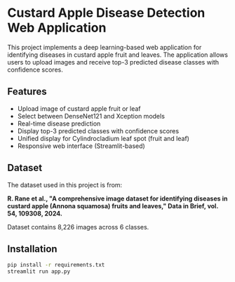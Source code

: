 # Custard Apple Disease Detection Web Application

This project implements a deep learning-based web application for identifying diseases in custard apple fruit and leaves. The application allows users to upload images and receive top-3 predicted disease classes with confidence scores.

## Features

- Upload image of custard apple fruit or leaf
- Select between DenseNet121 and Xception models
- Real-time disease prediction
- Display top-3 predicted classes with confidence scores
- Unified display for Cylindrocladium leaf spot (fruit and leaf)
- Responsive web interface (Streamlit-based)

## Dataset

The dataset used in this project is from:

**R. Rane et al., "A comprehensive image dataset for identifying diseases in custard apple (Annona squamosa) fruits and leaves," Data in Brief, vol. 54, 109308, 2024.**

Dataset contains 8,226 images across 6 classes.

## Installation

```bash
pip install -r requirements.txt
streamlit run app.py
